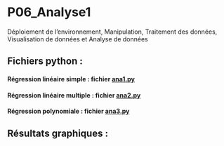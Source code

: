 # P06_Analyse1
Déploiement de l’environnement, Manipulation, Traitement des données, Visualisation de données et Analyse de données

## Fichiers python :

#### Régression linéaire simple : fichier [ana1.py](https://github.com/LueMar-R/P06_Analyse1/blob/main/ana1.py)

#### Régression linéaire multiple : fichier [ana2.py](https://github.com/LueMar-R/P06_Analyse1/blob/main/ana2.py)

#### Régression polynomiale : fichier [ana3.py](https://github.com/LueMar-R/P06_Analyse1/blob/main/ana1.py)

## Résultats graphiques :

